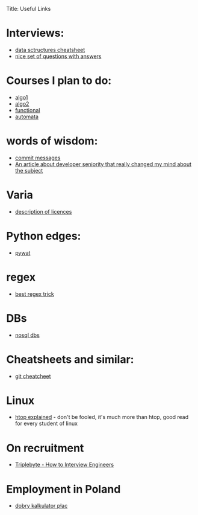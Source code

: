 Title: Useful Links

# Interviews:
- [data sctructures 
cheatsheet](https://gist.github.com/TSiege/cbb0507082bb18ff7e4b)
- [nice set of questions with 
answers](https://www.codementor.io/python/tutorial/essential-python-interview-questions)

# Courses I plan to do:
- [algo1](https://www.coursera.org/course/algo)
- [algo2](https://www.coursera.org/course/algo2)
- [functional](https://www.edx.org/course/introduction-functional-programming-delftx-fp101x-0)
- [automata](https://www.coursera.org/course/automata)

# words of wisdom:
- [commit messages](https://robots.thoughtbot.com/5-useful-tips-for-a-better-commit-message)
- [An article about developer seniority that really changed my mind about the subject](http://mattbriggs.net/blog/2015/06/01/the-role-of-a-senior-developer/)

# Varia
- [description of licences](https://tldrlegal.com/)

# Python edges:
- [pywat](https://github.com/cosmologicon/pywat)

# regex
- [best regex trick](http://www.rexegg.com/regex-best-trick.html#thetrick)

# DBs
- [nosql dbs](http://kkovacs.eu/cassandra-vs-mongodb-vs-couchdb-vs-redis)

# Cheatsheets and similar:
- [git cheatcheet](http://gitready.com/)

# Linux
- [htop explained](https://peteris.rocks/blog/htop/) - don't be fooled, it's much more than htop, good read for every student of linux

# On recruitment
- [Triplebyte - How to Interview Engineers](http://blog.triplebyte.com/how-to-interview-engineers)

# Employment in Poland
- [dobry kalkulator płac](http://samozatrudnienie.kalkulator-plac.eu/ile-zarobie-na-umowe-o-dzielo)


